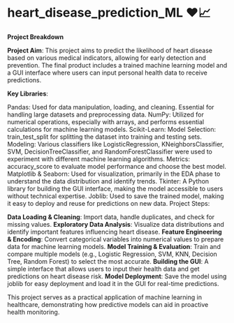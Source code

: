 # heart_disease_prediction_ML ❤️📈

**Project Breakdown**

**Project Aim**: This project aims to predict the likelihood of heart disease based on various medical indicators, allowing for early detection and prevention. The final product includes a trained machine learning model and a GUI interface where users can input personal health data to receive predictions.

**Key Libraries**:

Pandas: Used for data manipulation, loading, and cleaning. Essential for handling large datasets and preprocessing data.
NumPy: Utilized for numerical operations, especially with arrays, and performs essential calculations for machine learning models.
Scikit-Learn:
Model Selection: train_test_split for splitting the dataset into training and testing sets.
Modeling: Various classifiers like LogisticRegression, KNeighborsClassifier, SVM, DecisionTreeClassifier, and RandomForestClassifier were used to experiment with different machine learning algorithms.
Metrics: accuracy_score to evaluate model performance and choose the best model.
Matplotlib & Seaborn: Used for visualization, primarily in the EDA phase to understand the data distribution and identify trends.
Tkinter: A Python library for building the GUI interface, making the model accessible to users without technical expertise.
Joblib: Used to save the trained model, making it easy to deploy and reuse for predictions on new data.
Project Steps:

**Data Loading & Cleaning**: Import data, handle duplicates, and check for missing values.
**Exploratory Data Analysis**: Visualize data distributions and identify important features influencing heart disease.
**Feature Engineering & Encoding**: Convert categorical variables into numerical values to prepare data for machine learning models.
**Model Training & Evaluation**: Train and compare multiple models (e.g., Logistic Regression, SVM, KNN, Decision Tree, Random Forest) to select the most accurate.
**Building the GUI**: A simple interface that allows users to input their health data and get predictions on heart disease risk.
**Model Deployment**: Save the model using joblib for easy deployment and load it in the GUI for real-time predictions.

This project serves as a practical application of machine learning in healthcare, demonstrating how predictive models can aid in proactive health monitoring.
